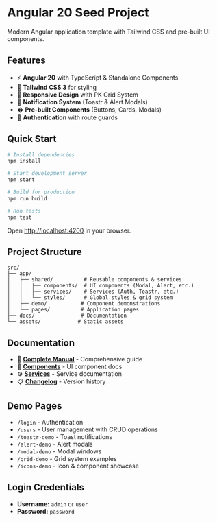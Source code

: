 # Angular 20 Seed Project

Modern Angular application template with Tailwind CSS and pre-built UI components.

## Features

- ⚡ **Angular 20** with TypeScript & Standalone Components
- 🎨 **Tailwind CSS 3** for styling
- 📱 **Responsive Design** with PK Grid System
- 🔔 **Notification System** (Toastr & Alert Modals)
- � **Pre-built Components** (Buttons, Cards, Modals)
- 🔐 **Authentication** with route guards

## Quick Start

```bash
# Install dependencies
npm install

# Start development server
npm start

# Build for production
npm run build

# Run tests
npm test
```

Open [http://localhost:4200](http://localhost:4200) in your browser.

## Project Structure

```
src/
├── app/
│   ├── shared/          # Reusable components & services
│   │   ├── components/  # UI components (Modal, Alert, etc.)
│   │   ├── services/    # Services (Auth, Toastr, etc.)
│   │   └── styles/      # Global styles & grid system
│   ├── demo/           # Component demonstrations
│   └── pages/          # Application pages
├── docs/               # Documentation
└── assets/            # Static assets
```

## Documentation

- 📖 **[Complete Manual](./docs/manual.md)** - Comprehensive guide
- 🧩 **[Components](./docs/components/)** - UI component docs
- ⚙️ **[Services](./docs/services/)** - Service documentation
- 📋 **[Changelog](./CHANGELOG.md)** - Version history

## Demo Pages

- `/login` - Authentication
- `/users` - User management with CRUD operations
- `/toastr-demo` - Toast notifications
- `/alert-demo` - Alert modals
- `/modal-demo` - Modal windows
- `/grid-demo` - Grid system examples
- `/icons-demo` - Icon & component showcase

## Login Credentials

- **Username:** `admin` or `user`
- **Password:** `password`
